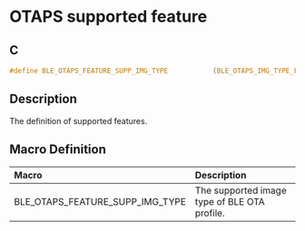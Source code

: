 # OTAPS supported feature

## C

```c
#define BLE_OTAPS_FEATURE_SUPP_IMG_TYPE           (BLE_OTAPS_IMG_TYPE_FW)
```

## Description

The definition of supported features.

## Macro Definition

|Macro|Description|
|:---|:---|
|BLE_OTAPS_FEATURE_SUPP_IMG_TYPE|The supported image type of BLE OTA profile.|
